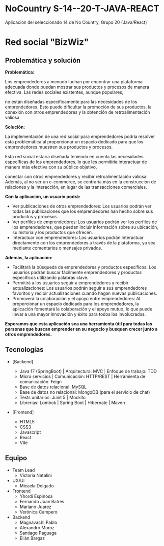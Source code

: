 # NoCountry S-14--20-T-JAVA-REACT
Aplicación del seleccionado 14 de No Country, Grupo 20 (Java/React)

<h1>Red social "BizWiz"</h1>

## Problemática y solución

**Problemática:**

Los emprendedores a menudo luchan por encontrar una plataforma adecuada donde puedan mostrar sus productos y procesos de manera efectiva. Las redes sociales existentes, aunque populares,

no están diseñadas específicamente para las necesidades de los emprendedores. Esto puede dificultar la promoción de sus productos, la conexión con otros emprendedores y la obtención de retroalimentación valiosa.

**Solución:**

La implementación de una red social para emprendedores podría resolver esta problemática al proporcionar un espacio dedicado para que los emprendedores muestren sus productos y procesos.

Esta red social estaría diseñada teniendo en cuenta las necesidades específicas de los emprendedores, lo que les permitiría interactuar de manera más efectiva con su público objetivo,

conectar con otros emprendedores y recibir retroalimentación valiosa. Además, al no ser un e-commerce, se centraría más en la construcción de relaciones y la interacción, en lugar de las transacciones comerciales.

**Con la aplicación, un usuario podrá:**

* Ver publicaciones de otros emprendedores: Los usuarios podrán ver todas las publicaciones que los emprendedores han hecho sobre sus productos y procesos.
* Ver perfiles de emprendedores: Los usuarios podrán ver los perfiles de los emprendedores, que pueden incluir información sobre su ubicación, su historia y los productos que ofrecen.
* Interactuar con emprendedores: Los usuarios podrán interactuar directamente con los emprendedores a través de la plataforma, ya sea mediante comentarios o mensajes privados.

**Además, la aplicación:**

* Facilitará la búsqueda de emprendedores y productos específicos: Los usuarios podrán buscar fácilmente emprendedores y productos específicos utilizando palabras clave.
* Permitirá a los usuarios seguir a emprendedores y recibir actualizaciones: Los usuarios podrán seguir a sus emprendedores favoritos y recibir actualizaciones cuando hagan nuevas publicaciones.
* Promoverá la colaboración y el apoyo entre emprendedores: Al proporcionar un espacio dedicado para los emprendedores, la aplicación fomentará la colaboración y el apoyo mutuo, lo que puede llevar a una mayor innovación y éxito para todos los involucrados.


**Esperamos que esta aplicación sea una herramienta útil para todas las personas que buscan emprender en su negocio y busquen crecer junto a otros emprendedores.**

## Tecnologías

- [Backend]
  - Java 17 (SpringBoot) | Arquitectura: MVC | Enfoque de trabajo: TDD
  - Micro servicios | Comunicación: HTTP/REST | Herramienta de comunicación: Feign
  - Base de datos relacional: MySQL
  - Base de datos no relacional: MongoDB (para el servicio de chat)
  - Tests unitarios: Junit 5 | Mockito
  - Librerias: Lombok | Spring Boot | Hibernate | Maven

- [Frontend]
  - HTML5
  - CSS3
  - Javascript
  - React
  - Vite

## Equipo
- Team Lead
  - Victoria Natalini 
- UX/UI
  - Micaela Delgado
- Frontend
  - Yhordi Espinosa
  - Fernando Juan Batres
  - Mariano Juarez 
  - Verónica Campero
- Backend
  - Magnavachi Pablo
  - Alexandro Moroz 
  - Santiago Paguaga
  - Elián Bargaz
